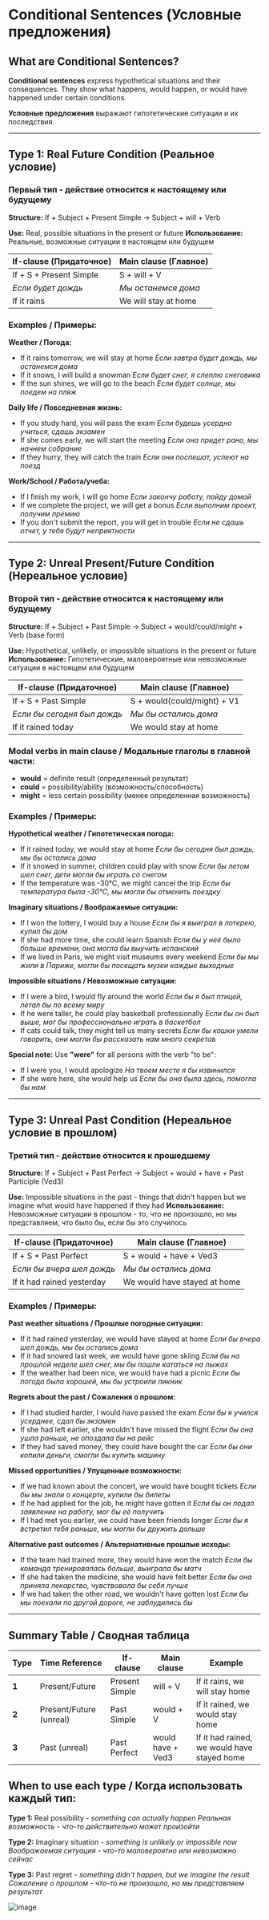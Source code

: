 # Conditional Sentences (Условные предложения)

## What are Conditional Sentences?
**Conditional sentences** express hypothetical situations and their consequences. They show what happens, would happen, or would have happened under certain conditions.

**Условные предложения** выражают гипотетические ситуации и их последствия.

---

## Type 1: Real Future Condition (Реальное условие)
### Первый тип - действие относится к настоящему или будущему

**Structure:** If + Subject + Present Simple → Subject + will + Verb

**Use:** Real, possible situations in the present or future
**Использование:** Реальные, возможные ситуации в настоящем или будущем

| If-clause (Придаточное) | Main clause (Главное) |
|------------------------|----------------------|
| If + S + Present Simple | S + will + V |
| *Если будет дождь* | *Мы останемся дома* |
| If it rains | We will stay at home |

### Examples / Примеры:

**Weather / Погода:**
- If it rains tomorrow, we will stay at home
  *Если завтра будет дождь, мы останемся дома*
- If it snows, I will build a snowman
  *Если будет снег, я слеплю снеговика*
- If the sun shines, we will go to the beach
  *Если будет солнце, мы поедем на пляж*

**Daily life / Повседневная жизнь:**
- If you study hard, you will pass the exam
  *Если будешь усердно учиться, сдашь экзамен*
- If she comes early, we will start the meeting
  *Если она придет рано, мы начнем собрание*
- If they hurry, they will catch the train
  *Если они поспешат, успеют на поезд*

**Work/School / Работа/учеба:**
- If I finish my work, I will go home
  *Если закончу работу, пойду домой*
- If we complete the project, we will get a bonus
  *Если выполним проект, получим премию*
- If you don't submit the report, you will get in trouble
  *Если не сдашь отчет, у тебя будут неприятности*

---

## Type 2: Unreal Present/Future Condition (Нереальное условие)
### Второй тип - действие относится к настоящему или будущему

**Structure:** If + Subject + Past Simple → Subject + would/could/might + Verb (base form)

**Use:** Hypothetical, unlikely, or impossible situations in the present or future
**Использование:** Гипотетические, маловероятные или невозможные ситуации в настоящем или будущем

| If-clause (Придаточное) | Main clause (Главное) |
|------------------------|----------------------|
| If + S + Past Simple | S + would(could/might) + V1 |
| *Если бы сегодня был дождь* | *Мы бы остались дома* |
| If it rained today | We would stay at home |

### Modal verbs in main clause / Модальные глаголы в главной части:
- **would** = definite result (определенный результат)
- **could** = possibility/ability (возможность/способность)
- **might** = less certain possibility (менее определенная возможность)

### Examples / Примеры:

**Hypothetical weather / Гипотетическая погода:**
- If it rained today, we would stay at home
  *Если бы сегодня был дождь, мы бы остались дома*
- If it snowed in summer, children could play with snow
  *Если бы летом шел снег, дети могли бы играть со снегом*
- If the temperature was -30°C, we might cancel the trip
  *Если бы температура была -30°C, мы могли бы отменить поездку*

**Imaginary situations / Воображаемые ситуации:**
- If I won the lottery, I would buy a house
  *Если бы я выиграл в лотерею, купил бы дом*
- If she had more time, she could learn Spanish
  *Если бы у неё было больше времени, она могла бы выучить испанский*
- If we lived in Paris, we might visit museums every weekend
  *Если бы мы жили в Париже, могли бы посещать музеи каждые выходные*

**Impossible situations / Невозможные ситуации:**
- If I were a bird, I would fly around the world
  *Если бы я был птицей, летал бы по всему миру*
- If he were taller, he could play basketball professionally
  *Если бы он был выше, мог бы профессионально играть в баскетбол*
- If cats could talk, they might tell us many secrets
  *Если бы кошки умели говорить, они могли бы рассказать нам много секретов*

**Special note:** Use **"were"** for all persons with the verb "to be":
- If I were you, I would apologize
  *На твоем месте я бы извинился*
- If she were here, she would help us
  *Если бы она была здесь, помогла бы нам*

---

## Type 3: Unreal Past Condition (Нереальное условие в прошлом)
### Третий тип - действие относится к прошедшему

**Structure:** If + Subject + Past Perfect → Subject + would + have + Past Participle (Ved3)

**Use:** Impossible situations in the past - things that didn't happen but we imagine what would have happened if they had
**Использование:** Невозможные ситуации в прошлом - то, что не произошло, но мы представляем, что было бы, если бы это случилось

| If-clause (Придаточное) | Main clause (Главное) |
|------------------------|----------------------|
| If + S + Past Perfect | S + would + have + Ved3 |
| *Если бы вчера шел дождь* | *Мы бы остались дома* |
| If it had rained yesterday | We would have stayed at home |

### Examples / Примеры:

**Past weather situations / Прошлые погодные ситуации:**
- If it had rained yesterday, we would have stayed at home
  *Если бы вчера шел дождь, мы бы остались дома*
- If it had snowed last week, we would have gone skiing
  *Если бы на прошлой неделе шел снег, мы бы пошли кататься на лыжах*
- If the weather had been nice, we would have had a picnic
  *Если бы погода была хорошей, мы бы устроили пикник*

**Regrets about the past / Сожаления о прошлом:**
- If I had studied harder, I would have passed the exam
  *Если бы я учился усерднее, сдал бы экзамен*
- If she had left earlier, she wouldn't have missed the flight
  *Если бы она ушла раньше, не опоздала бы на рейс*
- If they had saved money, they could have bought the car
  *Если бы они копили деньги, смогли бы купить машину*

**Missed opportunities / Упущенные возможности:**
- If we had known about the concert, we would have bought tickets
  *Если бы мы знали о концерте, купили бы билеты*
- If he had applied for the job, he might have gotten it
  *Если бы он подал заявление на работу, мог бы её получить*
- If I had met you earlier, we could have been friends longer
  *Если бы я встретил тебя раньше, мы могли бы дружить дольше*

**Alternative past outcomes / Альтернативные прошлые исходы:**
- If the team had trained more, they would have won the match
  *Если бы команда тренировалась больше, выиграла бы матч*
- If she had taken the medicine, she would have felt better
  *Если бы она приняла лекарство, чувствовала бы себя лучше*
- If we had taken the other road, we wouldn't have gotten lost
  *Если бы мы поехали по другой дороге, не заблудились бы*

---

## Summary Table / Сводная таблица

| Type | Time Reference | If-clause | Main clause | Example |
|------|---------------|-----------|-------------|---------|
| **1** | Present/Future | Present Simple | will + V | If it rains, we will stay home |
| **2** | Present/Future (unreal) | Past Simple | would + V | If it rained, we would stay home |
| **3** | Past (unreal) | Past Perfect | would have + Ved3 | If it had rained, we would have stayed home |

## When to use each type / Когда использовать каждый тип:

**Type 1:** Real possibility - *something can actually happen*
*Реальная возможность - что-то действительно может произойти*

**Type 2:** Imaginary situation - *something is unlikely or impossible now*
*Воображаемая ситуация - что-то маловероятно или невозможно сейчас*

**Type 3:** Past regret - *something didn't happen, but we imagine the result*
*Сожаление о прошлом - что-то не произошло, но мы представляем результат*



![image](https://github.com/user-attachments/assets/caa8f4f4-0edd-44d4-a5eb-51cfd7c8c015)
